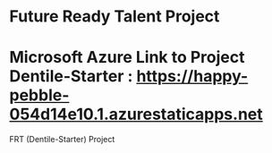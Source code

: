 # Future Ready Talent Project
# Microsoft Azure Link to Project Dentile-Starter : https://happy-pebble-054d14e10.1.azurestaticapps.net
FRT (Dentile-Starter) Project

